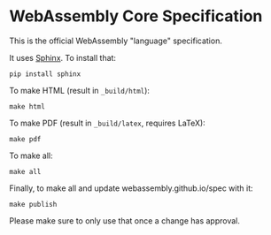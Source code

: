 # WebAssembly Core Specification

This is the official WebAssembly "language" specification.

It uses [Sphinx](http://www.sphinx-doc.org/). To install that:
```
pip install sphinx
```
To make HTML (result in `_build/html`):
```
make html
```
To make PDF (result in `_build/latex`, requires LaTeX):
```
make pdf
```
To make all:
```
make all
```
Finally, to make all and update webassembly.github.io/spec with it:
```
make publish
```
Please make sure to only use that once a change has approval.
